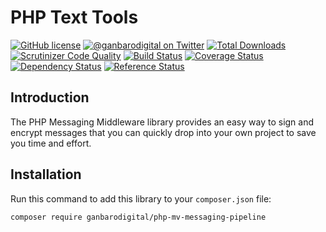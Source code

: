 # PHP Text Tools

[![GitHub license](https://img.shields.io/badge/license-New%20BSD-blue.svg)](https://raw.githubusercontent.com/ganbarodigital/php-mv-messaging-pipeline/develop/LICENSE.md)
[![@ganbarodigital on Twitter](http://img.shields.io/badge/twitter-%40ganbarodigital-blue.svg?style=flat)](https://twitter.com/ganbarodigital)
[![Total Downloads](https://img.shields.io/packagist/dt/ganbarodigital/php-mv-messaging-pipeline.svg?style=flat)](https://packagist.org/packages/ganbarodigital/php-mv-messaging-pipeline)
[![Scrutinizer Code Quality](https://scrutinizer-ci.com/g/ganbarodigital/php-mv-messaging-pipeline/badges/quality-score.png?b=master)](https://scrutinizer-ci.com/g/ganbarodigital/php-mv-messaging-pipeline/?branch=master)
[![Build Status](https://scrutinizer-ci.com/g/ganbarodigital/php-mv-messaging-pipeline/badges/build.png?b=master)](https://scrutinizer-ci.com/g/ganbarodigital/php-mv-messaging-pipeline/build-status/master)
[![Coverage Status](https://coveralls.io/repos/ganbarodigital/php-mv-messaging-pipeline/badge.svg)](https://coveralls.io/r/ganbarodigital/php-mv-messaging-pipeline)
[![Dependency Status](https://www.versioneye.com/php/ganbarodigital:php-mv-messaging-pipeline/dev-master/badge.svg)](https://www.versioneye.com/php/ganbarodigital:php-mv-messaging-pipeline/dev-master)
[![Reference Status](https://www.versioneye.com/php/ganbarodigital:php-mv-messaging-pipeline/reference_badge.svg?style=flat)](https://www.versioneye.com/php/ganbarodigital:php-mv-messaging-pipeline/references)

## Introduction

The PHP Messaging Middleware library provides an easy way to sign and encrypt messages that you can quickly drop into your own project to save you time and effort.

## Installation

Run this command to add this library to your `composer.json` file:

    composer require ganbarodigital/php-mv-messaging-pipeline

